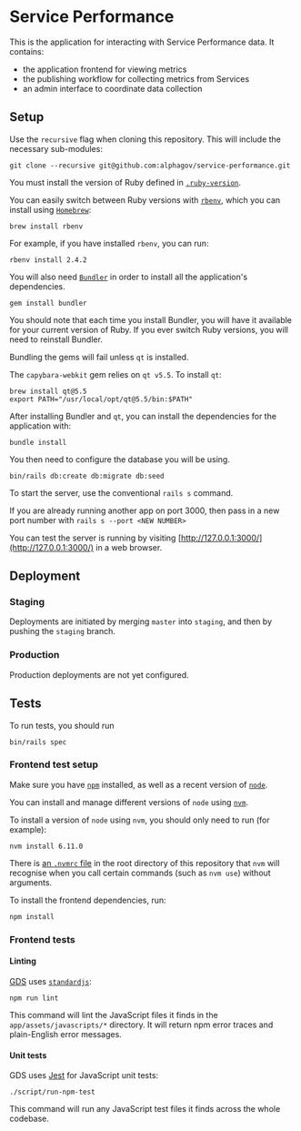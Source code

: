# Service Performance

This is the application for interacting with Service Performance data. It contains:

- the application frontend for viewing metrics
- the publishing workflow for collecting metrics from Services
- an admin interface to coordinate data collection

## Setup

Use the `recursive` flag when cloning this repository. This will include the necessary sub-modules:

```
git clone --recursive git@github.com:alphagov/service-performance.git
```

You must install the version of Ruby defined in [`.ruby-version`](https://github.com/alphagov/service-performance/blob/master/.ruby-version).

You can easily switch between Ruby versions with [`rbenv`](http://rbenv.org/), which you can install using [`Homebrew`](https://brew.sh/):

```
brew install rbenv
```

For example, if you have installed `rbenv`, you can run:

```
rbenv install 2.4.2
```

You will also need [`Bundler`](http://bundler.io/) in order to install all the application's dependencies.

```
gem install bundler
```

You should note that each time you install Bundler, you will have it available for your current version of Ruby. If you ever switch Ruby versions, you will need to reinstall Bundler.

Bundling the gems will fail unless `qt` is installed.

The `capybara-webkit` gem relies on `qt v5.5`. To install `qt`:

```
brew install qt@5.5
export PATH="/usr/local/opt/qt@5.5/bin:$PATH"
```

After installing Bundler and `qt`, you can install the dependencies for the application with:

```
bundle install
```

You then need to configure the database you will be using.

```
bin/rails db:create db:migrate db:seed
```

To start the server, use the conventional `rails s` command.

If you are already running another app on port 3000, then pass in a new port number with `rails s --port <NEW NUMBER>`

You can test the server is running by visiting [http://127.0.0.1:3000/](http://127.0.0.1:3000/) in a web browser.


## Deployment

### Staging

Deployments are initiated by merging `master` into `staging`, and then by pushing the `staging` branch.

### Production

Production deployments are not yet configured.

## Tests

To run tests, you should run

```
bin/rails spec
```

### Frontend test setup

Make sure you have [`npm`](https://www.npmjs.com/get-npm) installed, as well as a recent version of [`node`](https://nodejs.org/en/).

You can install and manage different versions of `node` using [`nvm`](https://github.com/creationix/nvm#installation).

To install a version of `node` using `nvm`, you should only need to run (for example):

```
nvm install 6.11.0
```

There is [an `.nvmrc` file](https://github.com/creationix/nvm#nvmrc) in the root directory of this repository that `nvm` will recognise when you call certain commands (such as `nvm use`) without arguments.

To install the frontend dependencies, run:

```
npm install
```

### Frontend tests

#### Linting

[GDS](https://github.com/alphagov/styleguides/blob/master/js.md#linting) uses [`standardjs`](https://standardjs.com/):

```
npm run lint
```

This command will lint the JavaScript files it finds in the `app/assets/javascripts/*` directory. It will return npm error traces and plain-English error messages.

#### Unit tests

GDS uses [Jest](https://facebook.github.io/jest/) for JavaScript unit tests:

```
./script/run-npm-test
```

This command will run any JavaScript test files it finds across the whole codebase.
